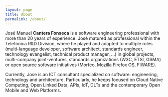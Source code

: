 ```yaml
---
layout: page
title: About
permalink: /about/
---
```


José Manuel **Cantera Fonseca** is a software engineering professional with more than 20 years of experience. José matured as professional within the Telefónica R&D Division, where he played and adapted to multiple roles (multi-language developer, software architect, standards engineer, technology evangelist, technical product manager, ...) in global projects, multi-company joint-ventures, standards organizations (W3C, ETSI, GSMA) or open source software initiatives (Morfeo, Mozilla Firefox OS, FIWARE). 

Currently, Jose is an ICT consultant specialized on software: engineering, technology and architecture. Particularly, he keeps focused on Cloud Native Computing, Open Linked Data, APIs, IoT, DLTs and the contemporary Open Mobile and Web Platforms.
